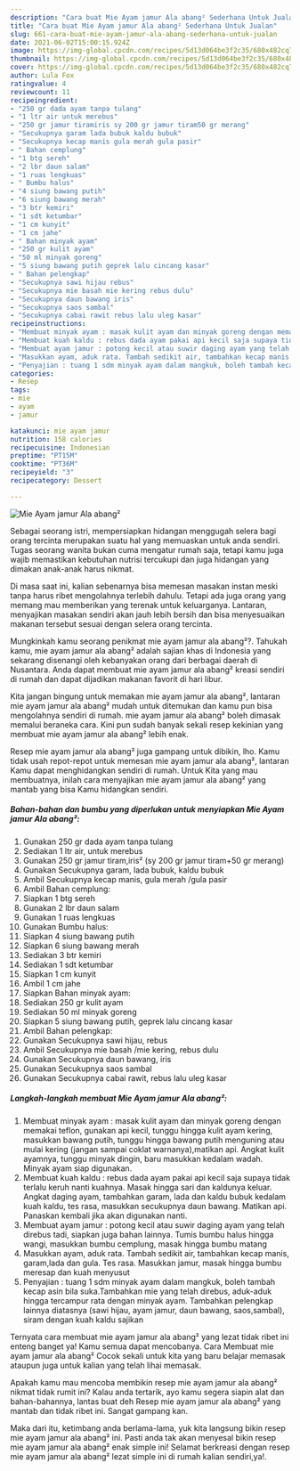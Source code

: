 ```yaml
---
description: "Cara buat Mie Ayam jamur Ala abang² Sederhana Untuk Jualan"
title: "Cara buat Mie Ayam jamur Ala abang² Sederhana Untuk Jualan"
slug: 661-cara-buat-mie-ayam-jamur-ala-abang-sederhana-untuk-jualan
date: 2021-06-02T15:00:15.924Z
image: https://img-global.cpcdn.com/recipes/5d13d064be3f2c35/680x482cq70/mie-ayam-jamur-ala-abang-foto-resep-utama.jpg
thumbnail: https://img-global.cpcdn.com/recipes/5d13d064be3f2c35/680x482cq70/mie-ayam-jamur-ala-abang-foto-resep-utama.jpg
cover: https://img-global.cpcdn.com/recipes/5d13d064be3f2c35/680x482cq70/mie-ayam-jamur-ala-abang-foto-resep-utama.jpg
author: Lula Fox
ratingvalue: 4
reviewcount: 11
recipeingredient:
- "250 gr dada ayam tanpa tulang"
- "1 ltr air untuk merebus"
- "250 gr jamur tiramiris sy 200 gr jamur tiram50 gr merang"
- "Secukupnya garam lada bubuk kaldu bubuk"
- "Secukupnya kecap manis gula merah gula pasir"
- " Bahan cemplung"
- "1 btg sereh"
- "2 lbr daun salam"
- "1 ruas lengkuas"
- " Bumbu halus"
- "4 siung bawang putih"
- "6 siung bawang merah"
- "3 btr kemiri"
- "1 sdt ketumbar"
- "1 cm kunyit"
- "1 cm jahe"
- " Bahan minyak ayam"
- "250 gr kulit ayam"
- "50 ml minyak goreng"
- "5 siung bawang putih geprek lalu cincang kasar"
- " Bahan pelengkap"
- "Secukupnya sawi hijau rebus"
- "Secukupnya mie basah mie kering rebus dulu"
- "Secukupnya daun bawang iris"
- "Secukupnya saos sambal"
- "Secukupnya cabai rawit rebus lalu uleg kasar"
recipeinstructions:
- "Membuat minyak ayam : masak kulit ayam dan minyak goreng dengan memakai teflon, gunakan api kecil, tunggu hingga kulit ayam kering, masukkan bawang putih, tunggu hingga bawang putih menguning atau mulai kering (jangan sampai coklat warnanya),matikan api. Angkat kulit ayamnya, tunggu minyak dingin, baru masukkan kedalam wadah. Minyak ayam siap digunakan."
- "Membuat kuah kaldu : rebus dada ayam pakai api kecil saja supaya tidak terlalu keruh nanti kuahnya. Masak hingga sari dan kaldunya keluar. Angkat daging ayam, tambahkan garam, lada dan kaldu bubuk kedalam kuah kaldu, tes rasa, masukkan secukupnya daun bawang. Matikan api. Panaskan kembali jika akan digunakan nanti."
- "Membuat ayam jamur : potong kecil atau suwir daging ayam yang telah direbus tadi, siapkan juga bahan lainnya. Tumis bumbu halus hingga wangi, masukkan bumbu cemplung, masak hingga bumbu matang"
- "Masukkan ayam, aduk rata. Tambah sedikit air, tambahkan kecap manis, garam,lada dan gula. Tes rasa. Masukkan jamur, masak hingga bumbu meresap dan kuah menyusut"
- "Penyajian : tuang 1 sdm minyak ayam dalam mangkuk, boleh tambah kecap asin bila suka.Tambahkan mie yang telah direbus, aduk-aduk hingga tercampur rata dengan minyak ayam. Tambahkan pelengkap lainnya diatasnya (sawi hijau, ayam jamur, daun bawang, saos,sambal), siram dengan kuah kaldu sajikan"
categories:
- Resep
tags:
- mie
- ayam
- jamur

katakunci: mie ayam jamur 
nutrition: 158 calories
recipecuisine: Indonesian
preptime: "PT15M"
cooktime: "PT36M"
recipeyield: "3"
recipecategory: Dessert

---
```



![Mie Ayam jamur Ala abang²](https://img-global.cpcdn.com/recipes/5d13d064be3f2c35/680x482cq70/mie-ayam-jamur-ala-abang-foto-resep-utama.jpg)

Sebagai seorang istri, mempersiapkan hidangan menggugah selera bagi orang tercinta merupakan suatu hal yang memuaskan untuk anda sendiri. Tugas seorang  wanita bukan cuma mengatur rumah saja, tetapi kamu juga wajib memastikan kebutuhan nutrisi tercukupi dan juga hidangan yang dimakan anak-anak harus nikmat.

Di masa  saat ini, kalian sebenarnya bisa memesan masakan instan meski tanpa harus ribet mengolahnya terlebih dahulu. Tetapi ada juga orang yang memang mau memberikan yang terenak untuk keluarganya. Lantaran, menyajikan masakan sendiri akan jauh lebih bersih dan bisa menyesuaikan makanan tersebut sesuai dengan selera orang tercinta. 



Mungkinkah kamu seorang penikmat mie ayam jamur ala abang²?. Tahukah kamu, mie ayam jamur ala abang² adalah sajian khas di Indonesia yang sekarang disenangi oleh kebanyakan orang dari berbagai daerah di Nusantara. Anda dapat membuat mie ayam jamur ala abang² kreasi sendiri di rumah dan dapat dijadikan makanan favorit di hari libur.

Kita jangan bingung untuk memakan mie ayam jamur ala abang², lantaran mie ayam jamur ala abang² mudah untuk ditemukan dan kamu pun bisa mengolahnya sendiri di rumah. mie ayam jamur ala abang² boleh dimasak memalui beraneka cara. Kini pun sudah banyak sekali resep kekinian yang membuat mie ayam jamur ala abang² lebih enak.

Resep mie ayam jamur ala abang² juga gampang untuk dibikin, lho. Kamu tidak usah repot-repot untuk memesan mie ayam jamur ala abang², lantaran Kamu dapat menghidangkan sendiri di rumah. Untuk Kita yang mau membuatnya, inilah cara menyajikan mie ayam jamur ala abang² yang mantab yang bisa Kamu hidangkan sendiri.

<!--inarticleads1-->

##### Bahan-bahan dan bumbu yang diperlukan untuk menyiapkan Mie Ayam jamur Ala abang²:

1. Gunakan 250 gr dada ayam tanpa tulang
1. Sediakan 1 ltr air, untuk merebus
1. Gunakan 250 gr jamur tiram,iris² (sy 200 gr jamur tiram+50 gr merang)
1. Gunakan Secukupnya garam, lada bubuk, kaldu bubuk
1. Ambil Secukupnya kecap manis, gula merah /gula pasir
1. Ambil  Bahan cemplung:
1. Siapkan 1 btg sereh
1. Gunakan 2 lbr daun salam
1. Gunakan 1 ruas lengkuas
1. Gunakan  Bumbu halus:
1. Siapkan 4 siung bawang putih
1. Siapkan 6 siung bawang merah
1. Sediakan 3 btr kemiri
1. Sediakan 1 sdt ketumbar
1. Siapkan 1 cm kunyit
1. Ambil 1 cm jahe
1. Siapkan  Bahan minyak ayam:
1. Sediakan 250 gr kulit ayam
1. Sediakan 50 ml minyak goreng
1. Siapkan 5 siung bawang putih, geprek lalu cincang kasar
1. Ambil  Bahan pelengkap:
1. Gunakan Secukupnya sawi hijau, rebus
1. Ambil Secukupnya mie basah /mie kering, rebus dulu
1. Gunakan Secukupnya daun bawang, iris
1. Gunakan Secukupnya saos sambal
1. Gunakan Secukupnya cabai rawit, rebus lalu uleg kasar




<!--inarticleads2-->

##### Langkah-langkah membuat Mie Ayam jamur Ala abang²:

1. Membuat minyak ayam : masak kulit ayam dan minyak goreng dengan memakai teflon, gunakan api kecil, tunggu hingga kulit ayam kering, masukkan bawang putih, tunggu hingga bawang putih menguning atau mulai kering (jangan sampai coklat warnanya),matikan api. Angkat kulit ayamnya, tunggu minyak dingin, baru masukkan kedalam wadah. Minyak ayam siap digunakan.
1. Membuat kuah kaldu : rebus dada ayam pakai api kecil saja supaya tidak terlalu keruh nanti kuahnya. Masak hingga sari dan kaldunya keluar. Angkat daging ayam, tambahkan garam, lada dan kaldu bubuk kedalam kuah kaldu, tes rasa, masukkan secukupnya daun bawang. Matikan api. Panaskan kembali jika akan digunakan nanti.
1. Membuat ayam jamur : potong kecil atau suwir daging ayam yang telah direbus tadi, siapkan juga bahan lainnya. Tumis bumbu halus hingga wangi, masukkan bumbu cemplung, masak hingga bumbu matang
1. Masukkan ayam, aduk rata. Tambah sedikit air, tambahkan kecap manis, garam,lada dan gula. Tes rasa. Masukkan jamur, masak hingga bumbu meresap dan kuah menyusut
1. Penyajian : tuang 1 sdm minyak ayam dalam mangkuk, boleh tambah kecap asin bila suka.Tambahkan mie yang telah direbus, aduk-aduk hingga tercampur rata dengan minyak ayam. Tambahkan pelengkap lainnya diatasnya (sawi hijau, ayam jamur, daun bawang, saos,sambal), siram dengan kuah kaldu sajikan




Ternyata cara membuat mie ayam jamur ala abang² yang lezat tidak ribet ini enteng banget ya! Kamu semua dapat mencobanya. Cara Membuat mie ayam jamur ala abang² Cocok sekali untuk kita yang baru belajar memasak ataupun juga untuk kalian yang telah lihai memasak.

Apakah kamu mau mencoba membikin resep mie ayam jamur ala abang² nikmat tidak rumit ini? Kalau anda tertarik, ayo kamu segera siapin alat dan bahan-bahannya, lantas buat deh Resep mie ayam jamur ala abang² yang mantab dan tidak ribet ini. Sangat gampang kan. 

Maka dari itu, ketimbang anda berlama-lama, yuk kita langsung bikin resep mie ayam jamur ala abang² ini. Pasti anda tak akan menyesal bikin resep mie ayam jamur ala abang² enak simple ini! Selamat berkreasi dengan resep mie ayam jamur ala abang² lezat simple ini di rumah kalian sendiri,ya!.

